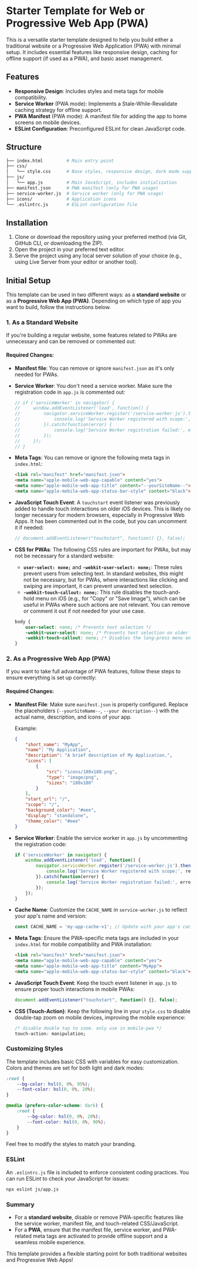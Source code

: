 # Starter Template for Web or Progressive Web App (PWA)

This is a versatile starter template designed to help you build either a traditional website or a Progressive Web Application (PWA) with minimal setup. It includes essential features like responsive design, caching for offline support (if used as a PWA), and basic asset management.

## Features
- **Responsive Design**: Includes styles and meta tags for mobile compatibility.
- **Service Worker** (PWA mode): Implements a Stale-While-Revalidate caching strategy for offline support.
- **PWA Manifest** (PWA mode): A manifest file for adding the app to home screens on mobile devices.
- **ESLint Configuration**: Preconfigured ESLint for clean JavaScript code.

## Structure

```bash
├── index.html         # Main entry point
├── css/
│   └── style.css      # Base styles, responsive design, dark mode support
├── js/
│   └── app.js         # Main JavaScript, includes initialization
├── manifest.json      # PWA manifest (only for PWA usage)
├── service-worker.js  # Service worker (only for PWA usage)
├── icons/             # Application icons
└── .eslintrc.js       # ESLint configuration file
```

## Installation

1. Clone or download the repository using your preferred method (via Git, GitHub CLI, or downloading the ZIP).
2. Open the project in your preferred text editor.
3. Serve the project using any local server solution of your choice (e.g., using Live Server from your editor or another tool).

## Initial Setup

This template can be used in two different ways: as a **standard website** or as a **Progressive Web App (PWA)**. Depending on which type of app you want to build, follow the instructions below.

### 1. As a Standard Website
If you're building a regular website, some features related to PWAs are unnecessary and can be removed or commented out:

#### Required Changes:

- **Manifest file**: You can remove or ignore `manifest.json` as it's only needed for PWAs.
  
- **Service Worker**: You don't need a service worker. Make sure the registration code in `app.js` is commented out:

    ```javascript
    // if ('serviceWorker' in navigator) {
    //     window.addEventListener('load', function() {
    //         navigator.serviceWorker.register('/service-worker.js').then(function(registration) {
    //             console.log('Service Worker registered with scope:', registration.scope);
    //         }).catch(function(error) {
    //             console.log('Service Worker registration failed:', error);
    //         });
    //     });
    // }
    ```

- **Meta Tags**: You can remove or ignore the following meta tags in `index.html`:

    ```html
    <link rel="manifest" href="manifest.json">
    <meta name="apple-mobile-web-app-capable" content="yes">
    <meta name="apple-mobile-web-app-title" content="--yourSiteName--">
    <meta name="apple-mobile-web-app-status-bar-style" content="black">
    ```

- **JavaScript Touch Event**: A `touchstart` event listener was previously added to handle touch interactions on older iOS devices. This is likely no longer necessary for modern browsers, especially in Progressive Web Apps. It has been commented out in the code, but you can uncomment it if needed:

    ```javascript
    // document.addEventListener("touchstart", function() {}, false);
    ```

- **CSS for PWAs**: The following CSS rules are important for PWAs, but may not be necessary for a standard website:
    - **`user-select: none;`** and **`-webkit-user-select: none;`**: These rules prevent users from selecting text. In standard websites, this might not be necessary, but for PWAs, where interactions like clicking and swiping are important, it can prevent unwanted text selection.
    - **`-webkit-touch-callout: none;`**: This rule disables the touch-and-hold menu on iOS (e.g., for "Copy" or "Save Image"), which can be useful in PWAs where such actions are not relevant. You can remove or comment it out if not needed for your use case.

    ```css
    body {
        user-select: none; /* Prevents text selection */
        -webkit-user-select: none; /* Prevents text selection on older WebKit-based browsers */
        -webkit-touch-callout: none; /* Disables the long-press menu on iOS */
    }
    ```

### 2. As a Progressive Web App (PWA)

If you want to take full advantage of PWA features, follow these steps to ensure everything is set up correctly:

#### Required Changes:

- **Manifest File**: Make sure `manifest.json` is properly configured. Replace the placeholders (`--yourSiteName--`, `--your description--`) with the actual name, description, and icons of your app.

    Example:

    ```json
    {
        "short_name": "MyApp",
        "name": "My Application",
        "description": "A brief description of My Application.",
        "icons": [
            {
                "src": "icons/180x180.png",
                "type": "image/png",
                "sizes": "180x180"
            }
        ],
        "start_url": "/",
        "scope": "/",
        "background_color": "#eee",
        "display": "standalone",
        "theme_color": "#eee"
    }
    ```

- **Service Worker**: Enable the service worker in `app.js` by uncommenting the registration code:

    ```javascript
    if ('serviceWorker' in navigator) {
        window.addEventListener('load', function() {
            navigator.serviceWorker.register('/service-worker.js').then(function(registration) {
                console.log('Service Worker registered with scope:', registration.scope);
            }).catch(function(error) {
                console.log('Service Worker registration failed:', error);
            });
        });
    }
    ```

- **Cache Name**: Customize the `CACHE_NAME` in `service-worker.js` to reflect your app's name and version:

    ```javascript
    const CACHE_NAME = 'my-app-cache-v1'; // Update with your app's cache name and version
    ```

- **Meta Tags**: Ensure the PWA-specific meta tags are included in your `index.html` for mobile compatibility and PWA installation:

    ```html
    <link rel="manifest" href="manifest.json">
    <meta name="apple-mobile-web-app-capable" content="yes">
    <meta name="apple-mobile-web-app-title" content="MyApp">
    <meta name="apple-mobile-web-app-status-bar-style" content="black">
    ```

- **JavaScript Touch Event**: Keep the touch event listener in `app.js` to ensure proper touch interactions in mobile PWAs:

    ```javascript
    document.addEventListener("touchstart", function() {}, false);
    ```

- **CSS (Touch-Action)**: Keep the following line in your `style.css` to disable double-tap zoom on mobile devices, improving the mobile experience:

    ```css
    /* disable double tap to zoom. only use in mobile-pwa */
    touch-action: manipulation;
    ```

### Customizing Styles

The template includes basic CSS with variables for easy customization. Colors and themes are set for both light and dark modes:

```css
:root {
    --bg-color: hsl(0, 0%, 95%);
    --font-color: hsl(0, 0%, 20%);
}

@media (prefers-color-scheme: dark) {
    :root {
        --bg-color: hsl(0, 0%, 20%);
        --font-color: hsl(0, 0%, 90%);
    }
}
```

Feel free to modify the styles to match your branding.

### ESLint

An `.eslintrc.js` file is included to enforce consistent coding practices. You can run ESLint to check your JavaScript for issues:

```bash
npx eslint js/app.js
```

### Summary

- For a **standard website**, disable or remove PWA-specific features like the service worker, manifest file, and touch-related CSS/JavaScript.
- For a **PWA**, ensure that the manifest file, service worker, and PWA-related meta tags are activated to provide offline support and a seamless mobile experience.

This template provides a flexible starting point for both traditional websites and Progressive Web Apps!